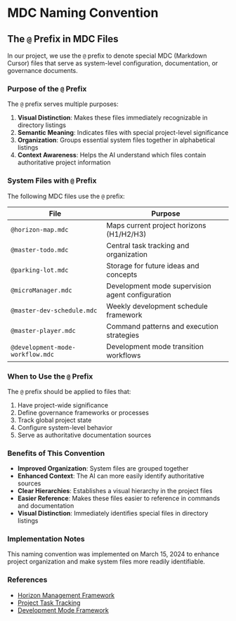 # MDC Naming Convention

## The `@` Prefix in MDC Files

In our project, we use the `@` prefix to denote special MDC (Markdown Cursor) files that serve as system-level configuration, documentation, or governance documents. 

### Purpose of the `@` Prefix

The `@` prefix serves multiple purposes:

1. **Visual Distinction**: Makes these files immediately recognizable in directory listings
2. **Semantic Meaning**: Indicates files with special project-level significance
3. **Organization**: Groups essential system files together in alphabetical listings
4. **Context Awareness**: Helps the AI understand which files contain authoritative project information

### System Files with `@` Prefix

The following MDC files use the `@` prefix:

| File | Purpose |
|------|---------|
| `@horizon-map.mdc` | Maps current project horizons (H1/H2/H3) |
| `@master-todo.mdc` | Central task tracking and organization |
| `@parking-lot.mdc` | Storage for future ideas and concepts |
| `@microManager.mdc` | Development mode supervision agent configuration |
| `@master-dev-schedule.mdc` | Weekly development schedule framework |
| `@master-player.mdc` | Command patterns and execution strategies |
| `@development-mode-workflow.mdc` | Development mode transition workflows |

### When to Use the `@` Prefix

The `@` prefix should be applied to files that:

1. Have project-wide significance
2. Define governance frameworks or processes
3. Track global project state
4. Configure system-level behavior
5. Serve as authoritative documentation sources

### Benefits of This Convention

- **Improved Organization**: System files are grouped together
- **Enhanced Context**: The AI can more easily identify authoritative sources
- **Clear Hierarchies**: Establishes a visual hierarchy in the project files
- **Easier Reference**: Makes these files easier to reference in commands and documentation
- **Visual Distinction**: Immediately identifies special files in directory listings

### Implementation Notes

This naming convention was implemented on March 15, 2024 to enhance project organization and make system files more readily identifiable.

### References

- [Horizon Management Framework](../@horizon-map.mdc)
- [Project Task Tracking](../@master-todo.mdc)
- [Development Mode Framework](../@microManager.mdc) 